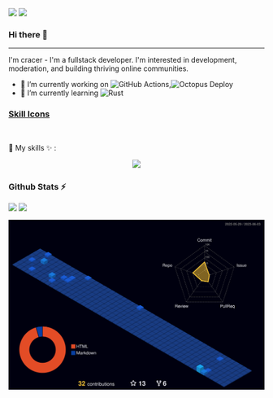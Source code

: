 ![](https://komarev.com/ghpvc/?username=2cracer2&label=PROFILE+VIEWS)
![](https://img.shields.io/badge/2cracer-2-blueviolet)

### Hi there 👋
---

I'm cracer - I'm a fullstack developer. I'm interested in development, moderation, and building thriving online communities.

<!--
**2cracer2/2cracer2** is a ✨ _special_ ✨ repository because its `README.md` (this file) appears on your GitHub profile.

Here are some ideas to get you started:

- 🔭 I’m currently working on ...
- 🌱 I’m currently learning ...
- 👯 I’m looking to collaborate on ...
- 🤔 I’m looking for help with ...
- 💬 Ask me about ...
- 📫 How to reach me: ...
- 😄 Pronouns: ...
- ⚡ Fun fact: ...
-->

- 🔭 I’m currently working on ![GitHub Actions](https://img.shields.io/badge/github%20actions-%232671E5.svg?style=for-the-badge&logo=githubactions&logoColor=white),![Octopus Deploy](https://img.shields.io/badge/octopus%20deploy-0D80D8?style=for-the-badge&logo=octopusdeploy&logoColor=white)
- 🌱 I’m currently learning ![Rust](https://img.shields.io/badge/rust-%23000000.svg?style=for-the-badge&logo=rust&logoColor=white)


### [Skill Icons](https://github.com/2cracer2/)

<br/>

📍 My skills ✨ : &nbsp;
<br/>

<p align="center">
  <a href="https://skillicons.dev">
    <img src="https://skillicons.dev/icons?i=git,linux,kubernetes,docker,c,java,python,go,rust,bash,vim,nginx,css,html,mysql,mongodb" />
  </a>
</p>



<!-- <p align="center">
    <h3> Github Stats ⚡</h3>
    <img src = "https://github-readme-stats.vercel.app/api?username=2cracer2&show_icons=true&theme=radical&hide_border=true&count_private=true">
    <img src = "https://github-readme-stats.vercel.app/api/top-langs/?username=2cracer2&hide=html,css&theme=yeblu&layout=compact&count_private=true&langs_count=8">
</p>
 -->

<p align="center">
  <h3> Github Stats ⚡</h3>
  <img height="160" src="https://github-readme-stats.vercel.app/api?username=2cracer2&count_private=true&show_icons=true&theme=react&include_all_commits=true&hide_border=true"/>
  <img height="160" src="https://github-readme-stats.vercel.app/api/top-langs/?username=2cracer2&theme=react&hide=html,css,dockerfile,shell,ejs,stylus&count_private=true&show_icons=true&hide_border=true&layout=compact"/>
  
</p>
<p align="center">
    <img src = "./profile-3d-contrib/profile-night-view.svg">
</p>
